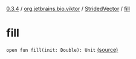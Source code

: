[0.3.4](../../index.md) / [org.jetbrains.bio.viktor](../index.md) / [StridedVector](index.md) / [fill](.)

# fill

`open fun fill(init: Double): Unit` [(source)](https://github.com/JetBrains-Research/viktor/blob/0.3.4/src/main/kotlin/org/jetbrains/bio/viktor/StridedVector.kt#L113)